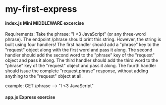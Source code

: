 # my-first-express

#### index.js Mini MIDDLEWARE excercise
Requirements:
Take the phrase: "I <3 JavaScript" (or any three-word phrase).
The endpoint /phrase  should print this string.
However, the string is built using four handlers!
The first handler should add a "phrase" key to the "request" object along with the first word and pass it along.
The second handler should add the second word to the "phrase" key of the "request" object and pass it along.
The third handler should add the third word to the "phrase" key of the "request" object and pass it along.
The fourth handler should issue the complete "request.phrase" response, without adding anything to the "request" object at all.

example:   GET   /phrase   --> "I <3 JavaScript"

#### app.js Express exercise
